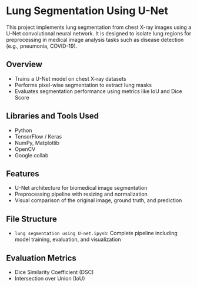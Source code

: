 # Lung Segmentation Using U-Net

This project implements lung segmentation from chest X-ray images using a U-Net convolutional neural network. It is designed to isolate lung regions for preprocessing in medical image analysis tasks such as disease detection (e.g., pneumonia, COVID-19).

##  Overview

- Trains a U-Net model on chest X-ray datasets
- Performs pixel-wise segmentation to extract lung masks
- Evaluates segmentation performance using metrics like IoU and Dice Score

##  Libraries and Tools Used

- Python
- TensorFlow / Keras
- NumPy, Matplotlib
- OpenCV
- Google collab

##  Features

- U-Net architecture for biomedical image segmentation
- Preprocessing pipeline with resizing and normalization
- Visual comparison of the original image, ground truth, and prediction

##  File Structure

- `lung segmentation using U-net.ipynb`: Complete pipeline including model training, evaluation, and visualization

##  Evaluation Metrics

- Dice Similarity Coefficient (DSC)
- Intersection over Union (IoU)
